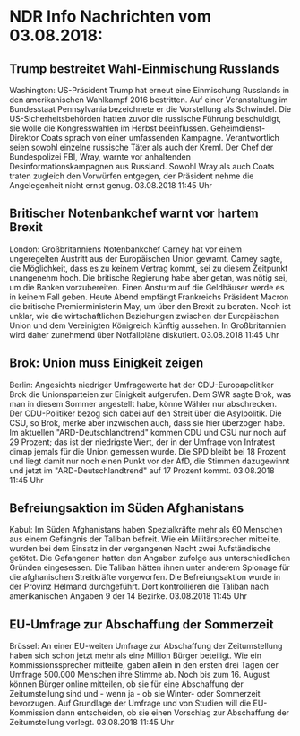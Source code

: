 # NDR Info Nachrichten vom 03.08.2018:


## Trump bestreitet Wahl-Einmischung Russlands
Washington: US-Präsident Trump hat erneut eine Einmischung Russlands in den amerikanischen Wahlkampf 2016 bestritten. Auf einer Veranstaltung im Bundesstaat Pennsylvania bezeichnete er die Vorstellung als Schwindel. Die US-Sicherheitsbehörden hatten zuvor die russische Führung beschuldigt, sie wolle die Kongresswahlen im Herbst beeinflussen. Geheimdienst-Direktor Coats sprach von einer umfassenden Kampagne. Verantwortlich seien sowohl einzelne russische Täter als auch der Kreml. Der Chef der Bundespolizei FBI, Wray, warnte vor anhaltenden Desinformationskampagnen aus Russland. Sowohl Wray als auch Coats traten zugleich den Vorwürfen entgegen, der Präsident nehme die Angelegenheit nicht ernst genug. 03.08.2018 11:45 Uhr 

## Britischer Notenbankchef warnt vor hartem Brexit
London:	Großbritanniens Notenbankchef Carney hat vor einem ungeregelten Austritt aus der Europäischen Union gewarnt. Carney sagte, die Möglichkeit, dass es zu keinem Vertrag kommt, sei zu diesem Zeitpunkt unangenehm hoch. Die britische Regierung habe aber getan, was nötig sei, um die Banken vorzubereiten. Einen Ansturm auf die Geldhäuser werde es in keinem Fall geben. Heute Abend empfängt Frankreichs Präsident Macron die britische Premierministerin May, um über den Brexit zu beraten. Noch ist unklar, wie die wirtschaftlichen Beziehungen zwischen der Europäischen Union und dem Vereinigten Königreich künftig aussehen. In Großbritannien wird daher zunehmend über Notfallpläne diskutiert. 03.08.2018 11:45 Uhr 

## Brok: Union muss Einigkeit zeigen
Berlin: Angesichts niedriger Umfragewerte hat der CDU-Europapolitiker Brok die Unionsparteien zur Einigkeit aufgerufen. Dem SWR sagte Brok, was man in diesem Sommer angestellt habe, könne Wähler nur abschrecken. Der CDU-Politiker bezog sich dabei auf den Streit über die Asylpolitik. Die CSU, so Brok, merke aber inzwischen auch, dass sie hier überzogen habe. Im aktuellen "ARD-Deutschlandtrend" kommen CDU und CSU nur noch auf 29 Prozent; das ist der niedrigste Wert, der in der Umfrage von Infratest dimap jemals für die Union gemessen wurde. Die SPD bleibt bei 18 Prozent und liegt damit nur noch einen Punkt vor der AfD, die Stimmen dazugewinnt und jetzt im "ARD-Deutschlandtrend" auf 17 Prozent kommt. 03.08.2018 11:45 Uhr 

## Befreiungsaktion im Süden Afghanistans
Kabul: Im Süden Afghanistans haben Spezialkräfte mehr als 60 Menschen aus einem Gefängnis der Taliban befreit. Wie ein Militärsprecher mitteilte, wurden bei dem Einsatz in der vergangenen Nacht zwei Aufständische getötet. Die Gefangenen hatten den Angaben zufolge aus unterschiedlichen Gründen eingesessen. Die Taliban hätten ihnen unter anderem Spionage für die afghanischen Streitkräfte vorgeworfen. Die Befreiungsaktion wurde in der Provinz Helmand durchgeführt. Dort kontrollieren die Taliban nach amerikanischen Angaben 9 der 14 Bezirke. 03.08.2018 11:45 Uhr 

## EU-Umfrage zur Abschaffung der Sommerzeit
Brüssel: An einer EU-weiten Umfrage zur Abschaffung der Zeitumstellung haben sich schon jetzt mehr als eine Million Bürger beteiligt. Wie ein Kommissionssprecher mitteilte, gaben allein in den ersten drei Tagen der Umfrage 500.000 Menschen ihre Stimme ab. Noch bis zum 16. August können Bürger online mitteilen, ob sie für eine Abschaffung der Zeitumstellung sind und - wenn ja - ob sie Winter- oder Sommerzeit bevorzugen. Auf Grundlage der Umfrage und von Studien will die EU-Kommission dann entscheiden, ob sie einen Vorschlag zur Abschaffung der Zeitumstellung vorlegt. 03.08.2018 11:45 Uhr 
